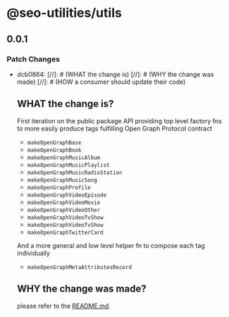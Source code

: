 # @seo-utilities/utils

## 0.0.1
### Patch Changes

- dcb0864: [//]: # (WHAT the change is)
  [//]: # (WHY the change was made)
  [//]: # (HOW a consumer should update their code)
  ## WHAT the change is?
  First iteration on the public package API
  providing top level factory fns to more easily produce tags fulfilling Open Graph Protocol contract
  - `makeOpenGraphBase`
  - `makeOpenGraphBook`
  - `makeOpenGraphMusicAlbum`
  - `makeOpenGraphMusicPlaylist`
  - `makeOpenGraphMusicRadioStation`
  - `makeOpenGraphMusicSong`
  - `makeOpenGraphProfile`
  - `makeOpenGraphVideoEpisode`
  - `makeOpenGraphVideoMovie`
  - `makeOpenGraphVideoOther`
  - `makeOpenGraphVideoTvShow`
  - `makeOpenGraphVideoTvShow`
  - `makeOpenGraphTwitterCard`
  
  And a more general and low level helper fn to compose each tag individually
  - `makeOpenGraphMetaAttributesRecord`
  
  ## WHY the change was made?
  please refer to the [README.md](https://github.com/suddenlyGiovanni/seo-utilities/blob/main/README.md).
